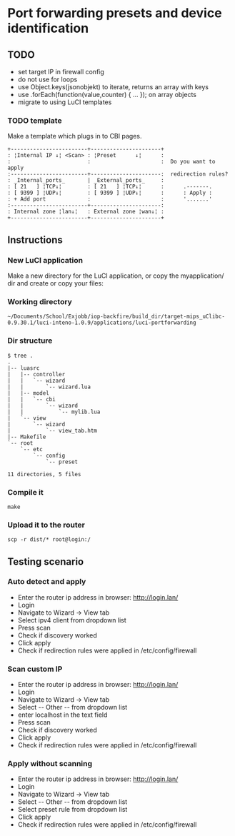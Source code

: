 Port forwarding presets and device identification
=================================================

## TODO ##
 * set target IP in firewall config
 * do not use for loops
 * use Object.keys(jsonobjekt) to iterate, returns an array with keys
 * use .forEach(function(value,counter) { ... }); on array objects
 * migrate to using LuCI templates

### TODO template ###
Make a template which plugs in to CBI pages.

    +------------------------+----------------------+
    : ¦Internal IP ↓¦ <Scan> : ¦Preset      ↓¦      :
    :                        :                      :  Do you want to apply
    :------------------------+----------------------:  redirection rules?
    : _Internal_ports_       | _External_ports_     :
    : [ 21   ] ¦TCP↓¦        : [ 21   ] ¦TCP↓¦      :      .-------.
    : [ 9399 ] ¦UDP↓¦        : [ 9399 ] ¦UDP↓¦      :      : Apply :
    : + Add port             :                      :      '.......'
    :------------------------+----------------------:
    : Internal zone ¦lan↓¦   : External zone ¦wan↓¦ :
    +------------------------+----------------------+

## Instructions ##
### New LuCI application ###
Make a new directory for the LuCI application, or copy the myapplication/ dir
and create or copy your files:

### Working directory ###
    ~/Documents/School/Exjobb/iop-backfire/build_dir/target-mips_uClibc-0.9.30.1/luci-inteno-1.0.9/applications/luci-portforwarding

### Dir structure ###
    $ tree .
    .
    |-- luasrc
    |   |-- controller
    |   |   `-- wizard
    |   |       `-- wizard.lua
    |   |-- model
    |   |   `-- cbi
    |   |       `-- wizard
    |   |           `-- mylib.lua
    |   `-- view
    |       `-- wizard
    |           `-- view_tab.htm
    |-- Makefile
    `-- root
        `-- etc
            `-- config
                `-- preset
    
    11 directories, 5 files

### Compile it ###
    make

### Upload it to the router ###
    scp -r dist/* root@login:/

## Testing scenario ##
### Auto detect and apply ###
* Enter the router ip address in browser: http://login.lan/
* Login
* Navigate to Wizard -> View tab
* Select ipv4 client from dropdown list
* Press scan
* Check if discovery worked
* Click apply
* Check if redirection rules were applied in /etc/config/firewall

### Scan custom IP ###
* Enter the router ip address in browser: http://login.lan/
* Login
* Navigate to Wizard -> View tab
* Select -- Other -- from dropdown list
* enter localhost in the text field
* Press scan
* Check if discovery worked
* Click apply
* Check if redirection rules were applied in /etc/config/firewall

### Apply without scanning
* Enter the router ip address in browser: http://login.lan/
* Login
* Navigate to Wizard -> View tab
* Select -- Other -- from dropdown list
* Select preset rule from dropdown list
* Click apply
* Check if redirection rules were applied in /etc/config/firewall

